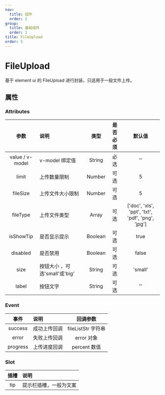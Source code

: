 ```yaml
---
nav:
  title: 组件
  order: 2
group:
  title: 基础组件
  order: 1
title: FileUpload
order: 5
---
```


# FileUpload

基于 element ui 的 FileUpload 进行封装，只适用于一般文件上传。

## 属性

### Attributes

|      参数       | 说明                          |  类型   | 是否必须 |                      默认值                       |
| :-------------: | :---------------------------- | :-----: | :------: | :-----------------------------------------------: |
| value / v-model | v-model 绑定值                | String  |   必选   |                        ''                         |
|      limit      | 上传数量限制                  | Number  |   可选   |                         5                         |
|    fileSize     | 上传文件大小限制              | Number  |   可选   |                         5                         |
|    fileType     | 上传文件类型                  |  Array  |   可选   | ['doc', 'xls', 'ppt', 'txt', 'pdf', 'png', 'jpg'] |
|    isShowTip    | 是否显示提示                  | Boolean |   可选   |                       true                        |
|    disabled     | 是否禁用                      | Boolean |   可选   |                       false                       |
|      size       | 按钮大小 ，可选'small'或'big' | String  |   可选   |                      'small'                      |
|      label      | 按钮文字                      | String  |   可选   |                        ''                         |

### Event

|   事件   | 说明         |      回调参数      |
| :------: | :----------- | :----------------: |
| success  | 成功上传回调 | fileListStr 字符串 |
|  error   | 失败上传回调 |     error 对象     |
| progress | 上传进度回调 |    percent 数值    |

### Slot

| 插槽 | 说明                         |
| :--: | :--------------------------- |
| tip  | 提示栏插槽，一般为<span>文案 |
